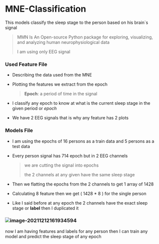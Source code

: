# MNE-Classification
This models classify the sleep stage to the person based on his brain`s signal

> MMN Is An Open-source Python package for exploring, visualizing, and analyzing human neurophysiological data
>
> I am using only EEG signal 

### Used Feature File 

- Describing the data used from the MNE

- Plotting the features we extract from the epoch

  >  **Epoch**: a period of time in the signal 

- I classify any epoch to know at what is the current sleep stage in the given period or *epoch*
- We have 2 EEG signals that is why any feature has 2 plots

### Models File

- I am using the epochs of 16 persons as a train data and 5 persons  as a test data

- Every person signal has 714 epoch but in 2 EEG channels 

  > we are cutting the signal into epochs 
  >
  > the 2 channels at any given have the same sleep stage

- Then we flatting the epochs from the 2 channels to get 1 array of 1428 
- Calculating 8 feature then we get  ( 1428 * 8 ) for the single person 
- Like I said before at any epoch the 2 channels have the exact sleep stage or **label** then I duplicated it

### ![image-20211212161934594](C:\Users\SkawY\AppData\Roaming\Typora\typora-user-images\image-20211212161934594.png)

now I am having features and labels for any person then I can train any model and predict the sleep stage of any epoch
